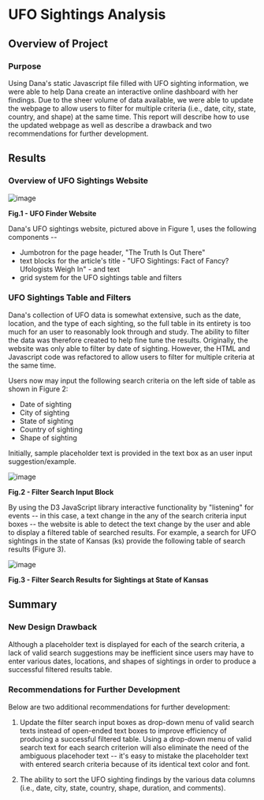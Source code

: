 # UFO Sightings Analysis
## Overview of Project
### Purpose

Using Dana's static Javascript file filled with UFO sighting information, we were able to help Dana create an interactive online dashboard with her findings. Due to the sheer volume of data available, we were able to update the webpage to allow users to filter for multiple criteria (i.e., date, city, state, country, and shape) at the same time. This report will describe how to use the updated webpage as well as describe a drawback and two recommendations for further development.

## Results
### Overview of UFO Sightings Website

![image](https://user-images.githubusercontent.com/99936542/168508510-b4a905bb-3ef4-4d9f-80e9-c176391e3d6b.png)

<b>Fig.1 - UFO Finder Website</b>

Dana's UFO sightings website, pictured above in Figure 1, uses the following components --

- Jumbotron for the page header, "The Truth Is Out There"
- text blocks for the article's title - "UFO Sightings: Fact of Fancy? Ufologists Weigh In" - and text 
- grid system for the UFO sightings table and filters 

### UFO Sightings Table and Filters

Dana's collection of UFO data is somewhat extensive, such as the date, location, and the type of each sighting, so the full table in its entirety is too much for an user to reasonably look through and study. The ability to filter the data was therefore created to help fine tune the results. Originally, the website was only able to filter by date of sighting. However, the HTML and Javascript code was refactored to allow users to filter for multiple criteria at the same time.

Users now may input the following search criteria on the left side of table as shown in Figure 2:
- Date of sighting
- City of sighting
- State of sighting
- Country of sighting
- Shape of sighting

Initially, sample placeholder text is provided in the text box as an user input suggestion/example.

![image](https://user-images.githubusercontent.com/99936542/168511763-e6ff710b-77bf-47ea-9a86-bf79ccb20e09.png)

<b>Fig.2 - Filter Search Input Block</b>

By using the D3 JavaScript library interactive functionality by "listening" for events -- in this case, a text change in the any of the search criteria input boxes -- the website is able to detect the text change by the user and able to display a filtered table of searched results. For example, a search for UFO sightings in the state of Kansas (ks) provide the following table of search results (Figure 3).

![image](https://user-images.githubusercontent.com/99936542/168513279-8440f3af-2560-43ee-9400-236f235ffc42.png)

<b>Fig.3 - Filter Search Results for Sightings at State of Kansas</b>

## Summary
### New Design Drawback

Although a placeholder text is displayed for each of the search criteria, a lack of valid search suggestions may be inefficient since users may have to enter various dates, locations, and shapes of sightings in order to produce a successful filtered results table. 

### Recommendations for Further Development

Below are two additional recommendations for further development:

1. Update the filter search input boxes as drop-down menu of valid search texts instead of open-ended text boxes to improve efficiency of producing a successful filtered table. Using a drop-down menu of valid search text for each search criterion will also eliminate the need of the ambiguous placehoder text -- it's easy to mistake the placeholder text with entered search criteria because of its identical text color and font.

2. The ability to sort the UFO sighting findings by the various data columns (i.e., date, city, state, country, shape, duration, and comments).